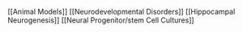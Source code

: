 [[Animal Models]]
[[Neurodevelopmental Disorders]]
[[Hippocampal Neurogenesis]]
[[Neural Progenitor/stem Cell Cultures]]
